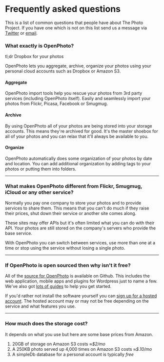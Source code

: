 Frequently asked questions
=======================

This is a list of common questions that people have about The Photo Project.
If you have one which is not on this list send us a message via <a href="http://twitter.com/photo">Twitter</a> or <a href="mailto:hello@openphoto.me">email</a>.

### What exactly is OpenPhoto?

tl;dr Dropbox for your photos

OpenPhoto lets you aggregate, archive, organize your photos using your personal cloud accounts such as Dropbox or Amazon S3.

#### Aggregate

OpenPhoto import tools help you rescue your photos from 3rd party services (including OpenPhoto itself). 
Easily and seamlessly import your photos from Flickr, Picasa, Facebook or Smugmug.

#### Archive

By using OpenPhoto all of your photos are being stored into your storage accounts. 
This means they're archived for good.
It's the master shoebox for all of your photos and you can relax that it'll always be available to you.

#### Organize

OpenPhoto automatically does some organization of your photos by date and location.
You can add additional organization by adding tags to your photos or putting them into folders.

----------------------------------------

### What makes OpenPhoto different from Flickr, Smugmug, iCloud or any other service?

Normally you pay one company to store your photos and to provide services to share them.
This means that you can't do much if they raise their prices, shut down their service or another site comes along.

These sites may offer APIs but it's often limited what you can do with their API.
Your photos are still stored on the company's servers who provide the base service.

With OpenPhoto you can switch between services, use more than one at a time or stop using the service without losing a single photo.

----------------------------------------

### If OpenPhoto is open sourced then why isn't it free?

All of the <a href="https://github.com/photo">source for OpenPhoto</a> is available on Github.
This includes the web application, mobile apps and plugins for Wordpress just to name a few.
We've also got <a href="http://theopenphotoproject.org/documentation">lots of guides</a> to help you get started.

If you'd rather not install the software yourself you can <a href="http://trovebox.com">sign up for a hosted account</a>.
The hosted account may or may not be free depending on the service and what features you use.

----------------------------------------

### How much does the storage cost?

It depends on what you use but here are some base prices from Amazon.

1. 20GB of storage on Amazon S3 costs ≈_$2/mo_
1. A 250KB photo served up 4,000 times on Amazon S3 costs ≈_$.10/mo_
1. A simpleDb database for a personal account is typically _free_

